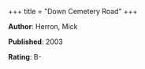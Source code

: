+++
title = "Down Cemetery Road"
+++



**Author**: Herron, Mick

**Published**: 2003

**Rating**: B-